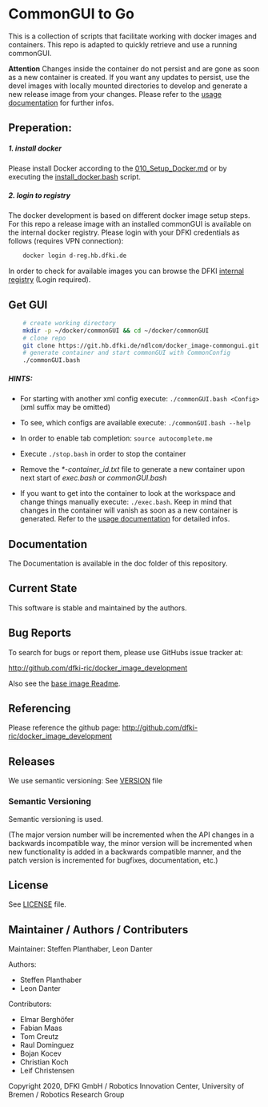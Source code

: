 # CommonGUI to Go

This is a collection of scripts that facilitate working with docker images and containers. This repo is adapted to quickly retrieve and use a running commonGUI.

**Attention** Changes inside the container do not persist and are gone as soon as a new container is created. If you want any updates to persist, use the devel images with locally mounted directories to develop and generate a new release image from your changes. Please refer to the [usage documentation](doc/020_Usage.md) for further infos.

## Preperation:

##### 1. install docker
Please install Docker according to the [010_Setup_Docker.md](doc/010_Setup_Docker.md) or by executing the [install_docker.bash](tools/install_docker.bash) script.

##### 2. login to registry
The docker development is based on different docker image setup steps. For this repo a release image with an installed commonGUI is available on the internal docker registry. Please login with your DFKI credentials as follows (requires VPN connection):

```bash
    docker login d-reg.hb.dfki.de
```

In order to check for available images you can browse the DFKI [internal registry](https://d-reg.hb.dfki.de/repositories) (Login required).

## Get GUI

```bash
    # create working directory
    mkdir -p ~/docker/commonGUI && cd ~/docker/commonGUI
    # clone repo
    git clone https://git.hb.dfki.de/ndlcom/docker_image-commongui.git .
    # generate container and start commonGUI with CommonConfig
    ./commonGUI.bash
```

##### HINTS:

* For starting with another xml config execute: `./commonGUI.bash <Config>` (xml suffix may be omitted)

* To see, which configs are available execute: `./commonGUI.bash --help`

* In order to enable tab completion: `source autocomplete.me`

* Execute `./stop.bash` in order to stop the container

* Remove the _*-container_id.txt_ file to generate a new container upon next start of _exec.bash_ or _commonGUI.bash_

* If you want to get into the container to look at the workspace and change things manually execute: `./exec.bash`. Keep in mind that changes in the container will vanish as soon as a new container is generated. Refer to the [usage documentation](doc/020_Usage.md) for detailed infos.

## Documentation

The Documentation is available in the doc folder of this repository.

## Current State

This software is stable and maintained by the authors.

## Bug Reports

To search for bugs or report them, please use GitHubs issue tracker at:

http://github.com/dfki-ric/docker_image_development

Also see the [base image Readme](image_setup/01_base_images/Readme.md).

## Referencing

Please reference the github page: http://github.com/dfki-ric/docker_image_development

## Releases

We use semantic versioning: See [VERSION](VERSION) file

### Semantic Versioning

Semantic versioning is used.

(The major version number will be incremented when the API changes in a backwards incompatible way, the minor
version will be incremented when new functionality is added in a backwards compatible manner, and the patch version is incremented for bugfixes, documentation, etc.)

## License

See [LICENSE](LICENSE) file.

## Maintainer / Authors / Contributers

Maintainer: Steffen Planthaber, Leon Danter

Authors:

* Steffen Planthaber
* Leon Danter

Contributors:

* Elmar Berghöfer
* Fabian Maas
* Tom Creutz
* Raul Dominguez
* Bojan Kocev
* Christian Koch
* Leif Christensen

Copyright 2020, DFKI GmbH / Robotics Innovation Center, University of Bremen / Robotics Research Group
